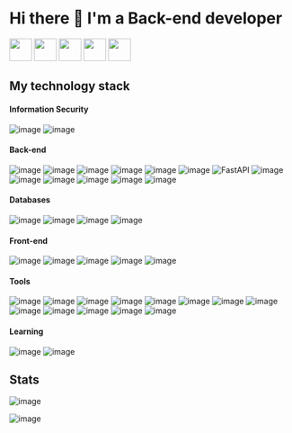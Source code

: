# Hi there 👋 I'm a Back-end developer

<a href="https://vk.com/d.golov"><img src="https://upload.wikimedia.org/wikipedia/commons/thumb/2/21/VK.com-logo.svg/2048px-VK.com-logo.svg.png" width="40"></a> 
<a href="https://t.me/dgolov"><img src="https://camo.githubusercontent.com/5c1975da7d9ab735ceb71c57b6c7e48ff3e08ca4/68747470733a2f2f6564656e742e6769746875622e696f2f537570657254696e7949636f6e732f696d616765732f7376672f74656c656772616d2e737667" width="40"></a> 
<a href="https://www.facebook.com/profile.php?id=100005549508049"> <img src="https://upload.wikimedia.org/wikipedia/commons/thumb/0/05/Facebook_Logo_%282019%29.png/1200px-Facebook_Logo_%282019%29.png" width="40" float="left"></a>
<a href="https://www.linkedin.com/in/dmitriy-golov-385643224/"> <img src="https://play-lh.googleusercontent.com/kMofEFLjobZy_bCuaiDogzBcUT-dz3BBbOrIEjJ-hqOabjK8ieuevGe6wlTD15QzOqw" width="40" float="left"></a>
<a href="https://habr.com/ru/users/dgolov/"> <img src="https://img.hhcdn.ru/employer-logo/3823740.png" width="40" float="left"></a>

## My technology stack

#### Information Security

![image](https://img.shields.io/badge/Vulnerability&nbsp;Management-4193e0)
![image](https://img.shields.io/badge/IPTables-ed1a72?logo=IPTables)

#### Back-end

![image](https://camo.githubusercontent.com/66827c53581cfee18c55618697d74a3c6167932d3c1980fba2019ef7a3e553b0/68747470733a2f2f696d672e736869656c64732e696f2f62616467652f2d507974686f6e2d626c61636b3f7374796c653d666c61742d737175617265266c6f676f3d507974686f6e)
![image](https://user-images.githubusercontent.com/72383588/135611620-b694e71c-6488-45ca-9977-484d10231e3a.png)
![image](https://camo.githubusercontent.com/31b059d55d69f69db05c3c97eebc6b83d0e3e71f94ade208379a4936cad43590/68747470733a2f2f696d672e736869656c64732e696f2f62616467652f4452462d7265643f7374796c653d666c61742d737175617265266c6f676f3d446a616e676f)
![image](https://camo.githubusercontent.com/1fff5df6b8c39fefa0809b5f68b9469d69757807c8b1994ca87ea6277fce5b22/68747470733a2f2f696d672e736869656c64732e696f2f62616467652f2d43656c6572792d2532333030433742373f7374796c653d666c61742d737175617265266c6f676f3d43656c657279)
![image](https://camo.githubusercontent.com/76a8ca65ea45604ace6d6408510e4a16864599759b16849791538ffe9098c726/68747470733a2f2f696d672e736869656c64732e696f2f62616467652f2d446a616e676f5f4368616e6e656c732d3436613266313f7374796c653d666c61742d737175617265266c6f676f3d446a616e676f)
![image](https://camo.githubusercontent.com/3af53f77d69af05f719a9ab709e178c3e32c0b208e225f42d01bc167d7cd8ca0/68747470733a2f2f696d672e736869656c64732e696f2f62616467652f2d466c61736b2d2532333263336535303f7374796c653d666c61742d737175617265266c6f676f3d466c61736b)
![FastAPI](https://img.shields.io/badge/-FastAPI-%2300C7B7?style=flat-square&logo=FastAPI)
![image](https://img.shields.io/badge/aiohttp-2C5BB4?logo=aiohttp)
![image](https://img.shields.io/badge/asyncio-5000B9)
![image](https://img.shields.io/badge/sqlalchemy-004088)
![image](https://img.shields.io/badge/pydantic-ed1a72)
![image](https://img.shields.io/badge/pytest-DF0067?logo=pytest)
![image](https://img.shields.io/badge/aiogram-blue?logo=telegram)

#### Databases
![image](https://img.shields.io/badge/MySQL-ff576a?logo=MySQL)
![image](https://camo.githubusercontent.com/1721875facfd6e2c719648650f53fe7eb33ec008e9032d129a9b0bb69f5e8136/68747470733a2f2f696d672e736869656c64732e696f2f62616467652f2d506f737467726573716c2d2532333263336535303f7374796c653d666c61742d737175617265266c6f676f3d506f737467726573716c)
![image](https://img.shields.io/badge/MongoDB-green?logo=MongoDB)
![image](https://camo.githubusercontent.com/dc32909d12e70339fae97aea401080055ca65944dd6e930eb74084eda1bb3d73/68747470733a2f2f696d672e736869656c64732e696f2f62616467652f2d52656469732d4643413132313f7374796c653d666c61742d737175617265266c6f676f3d5265646973)

#### Front-end

![image](https://camo.githubusercontent.com/a1309b252e82434062012a8073fa9fc1416a96289b7ca11555577b9fbe1cf03e/68747470733a2f2f696d672e736869656c64732e696f2f62616467652f2d4a6176615363726970742d2532334637444631433f7374796c653d666c61742d737175617265266c6f676f3d6a617661736372697074266c6f676f436f6c6f723d303030303030266c6162656c436f6c6f723d25323346374446314326636f6c6f723d253233464643453541)
![image](https://img.shields.io/badge/Vue.js-114a13?logo=Vue.js)
![image](https://camo.githubusercontent.com/9a7c8c4ee62739436a191706be9f786a813dc377ce778522da198cb94874dc22/68747470733a2f2f696d672e736869656c64732e696f2f62616467652f2d48544d4c352d2532334534344432373f7374796c653d666c61742d737175617265266c6f676f3d68746d6c35266c6f676f436f6c6f723d666666666666)
![image](https://camo.githubusercontent.com/19d98ab99fe0a1a5c00ef27920be3ada8548f2476877db0598960ac2a5f8788d/68747470733a2f2f696d672e736869656c64732e696f2f62616467652f2d435353332d2532333135373242363f7374796c653d666c61742d737175617265266c6f676f3d63737333)
![image](https://img.shields.io/badge/jinja-gray?logo=jinja)

#### Tools

![image](https://camo.githubusercontent.com/4d015bf250194995d899a5d2b90babf1afc4458c1589b93e58fdfa4119749a49/68747470733a2f2f696d672e736869656c64732e696f2f62616467652f2d446f636b65722d3436613266313f7374796c653d666c61742d737175617265266c6f676f3d646f636b6572266c6f676f436f6c6f723d7768697465)
![image](https://camo.githubusercontent.com/566080f1f10a299450280c8b9430bf6c24ce39b71098ccee2ffed461c1b151d3/68747470733a2f2f696d672e736869656c64732e696f2f62616467652f4c696e75782d626c61636b3f7374796c653d666c61742d737175617265266c6f676f3d6c696e7578)
![image](https://camo.githubusercontent.com/63d5edbb98bb4d51cdb7d146516f0450ad73c889fa76f042f06813edd8c691cc/68747470733a2f2f696d672e736869656c64732e696f2f62616467652f506f73746d616e2d4643413132313f7374796c653d666c61742d737175617265266c6f676f3d706f73746d616e)
![image](https://camo.githubusercontent.com/edd3031a0956c904634f9a394267a6ba61e9a0bb95c9512a1fbc0725b4014d03/68747470733a2f2f696d672e736869656c64732e696f2f62616467652f2d4769742d626c61636b3f7374796c653d666c61742d737175617265266c6f676f3d676974)
![image](https://camo.githubusercontent.com/85dc47a56a4e73ae7b6e64b3b4416785497e74219ae179ae8faaaca10d5a78d9/68747470733a2f2f696d672e736869656c64732e696f2f62616467652f2d4769744875622d3138313731373f7374796c653d666c61742d737175617265266c6f676f3d676974687562)
![image](https://img.shields.io/badge/GitLab-db8400?logo=GitLab)
![image](https://img.shields.io/badge/CI/CD-critical)
![image](https://img.shields.io/badge/Prometheus-e08e41?logo=Prometheus)
![image](https://img.shields.io/badge/Dnsmasq-781fed?logo=Dnsmasq)
![image](https://img.shields.io/badge/nginx-green?logo=nginx)
![image](https://img.shields.io/badge/sentry-a753db?logo=sentry)
![image](https://img.shields.io/badge/ansible-black?logo=ansible)
![image](https://img.shields.io/badge/artifactory-d9fae0?logo=jfrog)

#### Learning
![image](https://img.shields.io/badge/go-6a6a6a?logo=go)
![image](https://img.shields.io/badge/pentest-red)


## Stats

![image](https://github-readme-stats.vercel.app/api?username=dgolov&amp;show_icons=true&amp;theme=blue-green&amp;include_all_commits=true&amp;count_private=true)

![image](https://github-readme-stats.vercel.app/api/top-langs/?username=dgolov&amp;layout=compact&amp;count_private=true&amp;langs_count=12&amp;theme=blue-green)

